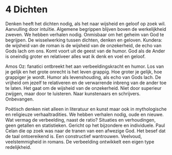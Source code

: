 # 4 Dichten
Denken heeft het dichten nodig, als het naar wijsheid en geloof op zoek wil. Aanvulling door intuïtie. Algemene begrippen blijven boven de werkelijkheid zweven. We hebben verhalen nodig. Onmisbaar om het geheim van God te begrijpen. De wisselwerking tussen dichten, denken en geloven. Kundera: de wijsheid van de roman is de wijsheid van de onzekerheid, de echo van Gods lach om ons. Komt voort uit de geest van de humor. God als de Ander is oneindig groter en relativeer alles wat ik denk en voel en geloof. 

Amos Oz: fanatici ontbreekt het aan verbeeldingskracht en humor. Los van je gelijk en het grote onrecht is het leven grappig. Hoe groter je gelijk, hoe grappiger je wordt. Humor als levenshouding, als echo van Gods lach. De vrijheid om jezelf te relativeren en de verwarrende inbreng van de ander toe te laten. Het gaat om de wijsheid van de onzekerheid. Niet door superieur zwijgen, maar door te luisteren. Naar kunstenaars en schrijvers. Onbevangen. 

Poëtisch denken niet alleen in literatuur en kunst maar ook in mythologische en religieuze verhaaltradities. We hebben verhalen nodig, oude en nieuwe. Wat vermag de verbeelding, naast de ratio? Situaties en verhoudingen, geen getallen en statistieken. Gericht op het bijzondere en individuele. Paul Celan die op zoek was naar de tranen van een afwezige God. Het besef dat de taal ontoereikend is. Een constructief wantrouwen. Veelvoud, veelstemmigheid in romans. De verbeelding ontwikkelt een eigen type redelijkheid. 